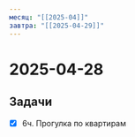 ```yaml
---
месяц: "[[2025-04]]"
завтра: "[[2025-04-29]]"
---
```


# 2025-04-28

## Задачи

 - [x] 6ч. Прогулка по квартирам
